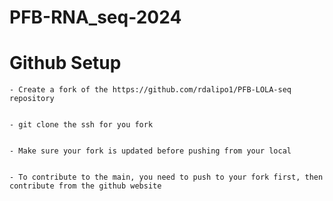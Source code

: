 # PFB-RNA_seq-2024


# Github Setup

    - Create a fork of the https://github.com/rdalipo1/PFB-LOLA-seq repository


    - git clone the ssh for you fork


    - Make sure your fork is updated before pushing from your local


    - To contribute to the main, you need to push to your fork first, then contribute from the github website
